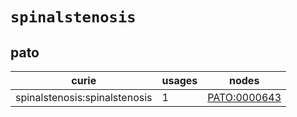 # `spinalstenosis`

## pato

| curie                         |   usages | nodes                                               |
|-------------------------------|----------|-----------------------------------------------------|
| spinalstenosis:spinalstenosis |        1 | [PATO:0000643](https://bioregistry.io/PATO:0000643) |


